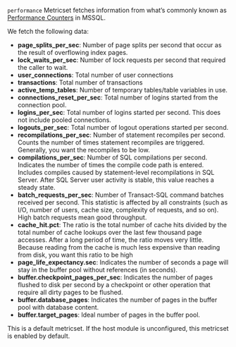 `performance` Metricset fetches information from what’s commonly known as [Performance Counters](https://docs.microsoft.com/en-us/sql/relational-databases/system-dynamic-management-views/sys-dm-os-performance-counters-transact-sql?view=sql-server-2017) in MSSQL.

We fetch the following data:

* **page_splits_per_sec**: Number of page splits per second that occur as the result of overflowing index pages.
* **lock_waits_per_sec**: Number of lock requests per second that required the caller to wait.
* **user_connections**: Total number of user connections
* **transactions**: Total number of transactions
* **active_temp_tables**: Number of temporary tables/table variables in use.
* **connections_reset_per_sec**: Total number of logins started from the connection pool.
* **logins_per_sec**: Total number of logins started per second. This does not include pooled connections.
* **logouts_per_sec**: Total number of logout operations started per second.
* **recompilations_per_sec**: Number of statement recompiles per second. Counts the number of times statement recompiles are triggered. Generally, you want the recompiles to be low.
* **compilations_per_sec**: Number of SQL compilations per second. Indicates the number of times the compile code path is entered. Includes compiles caused by statement-level recompilations in SQL Server. After SQL Server user activity is stable, this value reaches a steady state.
* **batch_requests_per_sec**: Number of Transact-SQL command batches received per second. This statistic is affected by all constraints (such as I/O, number of users, cache size, complexity of requests, and so on). High batch requests mean good throughput.
* **cache_hit.pct**: The ratio is the total number of cache hits divided by the total number of cache lookups over the last few thousand page accesses. After a long period of time, the ratio moves very little. Because reading from the cache is much less expensive than reading from disk, you want this ratio to be high
* **page_life_expectancy.sec**: Indicates the number of seconds a page will stay in the buffer pool without references (in seconds).
* **buffer.checkpoint_pages_per_sec**: Indicates the number of pages flushed to disk per second by a checkpoint or other operation that require all dirty pages to be flushed.
* **buffer.database_pages**: Indicates the number of pages in the buffer pool with database content.
* **buffer.target_pages**: Ideal number of pages in the buffer pool.

This is a default metricset. If the host module is unconfigured, this metricset is enabled by default.
